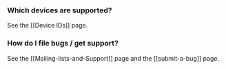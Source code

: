 ### Which devices are supported? ###

See the [[Device IDs]] page.

### How do I file bugs / get support? ###

See the [[Mailing-lists-and-Support]] page and the [[submit-a-bug]] page.